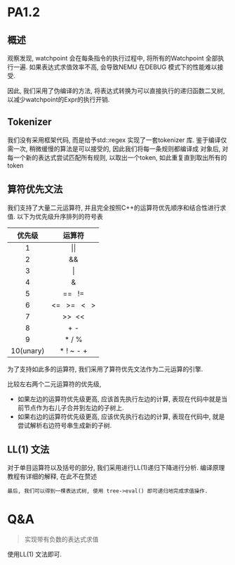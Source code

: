 # PA1.2
## 概述
观察发现, watchpoint 会在每条指令的执行过程中, 将所有的Watchpoint 全部执行一遍. 
如果表达式求值效率不高, 会导致NEMU 在DEBUG 模式下的性能难以接受. 

因此, 我们采用了伪编译的方法, 将表达式转换为可以直接执行的递归函数二叉树, 
以减少watchpoint的Expr的执行开销. 

## Tokenizer
我们没有采用框架代码, 而是给予std::regex 实现了一套tokenizer 库. 
鉴于编译仅需一次, 稍微缓慢的算法是可以接受的, 因此我们将每一条规则都编译成
对象后, 对每一个新的表达式尝试匹配所有规则, 以取出一个token, 如此重复直到取出所有的token

## 算符优先文法
我们支持了大量二元运算符, 并且完全按照C++的运算符优先顺序和结合性进行求值. 
以下为优先级升序排列的符号表

|优先级| 运算符|
|:-----:|:--:|
|1| \|\| | 
|2| &&  |
|3| \| | 
|4| & |
|5| == &nbsp;&nbsp;!= |
|6| <= &nbsp;&nbsp;>= &nbsp;&nbsp;< &nbsp;&nbsp;> |
|7| >>&nbsp;&nbsp;<< | 
|8| + - |
|9| * / % |
|10(unary)| * ! ~ - + |

为了支持如此多的运算符, 我们采用了算符优先文法作为二元运算的引擎. 

比较左右两个二元运算符的优先级, 
- 如果左边的运算符优先级更高, 应该首先执行左边的计算, 
表现在代码中就是当前节点作为右儿子合并到左边的子树上. 
- 如果右边的运算符优先级更高, 应该优先执行右边的计算, 
表现在代码中, 就是尝试解析右边符号串生成新的子树. 

## LL(1) 文法
对于单目运算符以及括号的部分, 我们采用进行LL(1)递归下降进行分析. 
编译原理教程有详细的解释, 在此不在赘述

`最后, 我们可以得到一棵表达式树, 使用 tree->eval() 即可递归地完成求值操作. `


# Q&A
> 实现带有负数的表达式求值

使用LL(1) 文法即可. 
